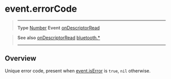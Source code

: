 # event.errorCode

> --------------------- ------------------------------------------------------------------------------------------
> __Type__              [Number](https://docs.coronalabs.com/api/type/Number.html)
> __Event__             [onDescriptorRead](/plugin/bluetooth/type/Gatt/event/onDescriptorRead/)


> __See also__          [onDescriptorRead](/plugin/bluetooth/type/Gatt/event/onDescriptorRead/)
>						[bluetooth.*](/plugin/bluetooth/)
> --------------------- ------------------------------------------------------------------------------------------

## Overview

Unique error code, present when [event.isError](/plugin/bluetooth/type/Gatt/event/onDescriptorRead/isError) is `true`, `nil` otherwise.